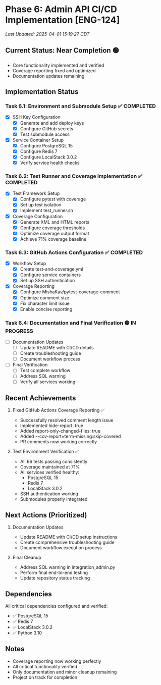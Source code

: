 # Phase 6: Admin API CI/CD Implementation [ENG-124]
_Last Updated: 2025-04-01 15:19:27 CDT_

## Current Status: Near Completion 🟢
- Core functionality implemented and verified
- Coverage reporting fixed and optimized
- Documentation updates remaining

## Implementation Status

### Task 6.1: Environment and Submodule Setup ✅ COMPLETED
- [x] SSH Key Configuration
  - [x] Generate and add deploy keys
  - [x] Configure GitHub secrets
  - [x] Test submodule access
- [x] Service Container Setup
  - [x] Configure PostgreSQL 15
  - [x] Configure Redis 7
  - [x] Configure LocalStack 3.0.2
  - [x] Verify service health checks

### Task 6.2: Test Runner and Coverage Implementation ✅ COMPLETED
- [x] Test Framework Setup
  - [x] Configure pytest with coverage
  - [x] Set up test isolation
  - [x] Implement test_runner.sh
- [x] Coverage Configuration
  - [x] Generate XML and HTML reports
  - [x] Configure coverage thresholds
  - [x] Optimize coverage output format
  - [x] Achieve 71% coverage baseline

### Task 6.3: GitHub Actions Configuration ✅ COMPLETED
- [x] Workflow Setup
  - [x] Create test-and-coverage.yml
  - [x] Configure service containers
  - [x] Set up SSH authentication
- [x] Coverage Reporting
  - [x] Configure MishaKav/pytest-coverage-comment
  - [x] Optimize comment size
  - [x] Fix character limit issue
  - [x] Enable concise reporting

### Task 6.4: Documentation and Final Verification 🟡 IN PROGRESS
- [ ] Documentation Updates
  - [ ] Update README with CI/CD details
  - [ ] Create troubleshooting guide
  - [ ] Document workflow process
- [ ] Final Verification
  - [ ] Test complete workflow
  - [ ] Address SQL warning
  - [ ] Verify all services working

## Recent Achievements
1. Fixed GitHub Actions Coverage Reporting ✅
   - Successfully resolved comment length issue
   - Implemented hide-report: true
   - Added report-only-changed-files: true
   - Added --cov-report=term-missing:skip-covered
   - PR comments now working correctly

2. Test Environment Verification ✅
   - All 66 tests passing consistently
   - Coverage maintained at 71%
   - All services verified healthy:
     - PostgreSQL 15
     - Redis 7
     - LocalStack 3.0.2
   - SSH authentication working
   - Submodules properly integrated

## Next Actions (Prioritized)
1. Documentation Updates
   - Update README with CI/CD setup instructions
   - Create comprehensive troubleshooting guide
   - Document workflow execution process

2. Final Cleanup
   - Address SQL warning in integration_admin.py
   - Perform final end-to-end testing
   - Update repository status tracking

## Dependencies
All critical dependencies configured and verified:
- ✅ PostgreSQL 15
- ✅ Redis 7
- ✅ LocalStack 3.0.2
- ✅ Python 3.10

## Notes
- Coverage reporting now working perfectly
- All critical functionality verified
- Only documentation and minor cleanup remaining
- Project on track for completion 